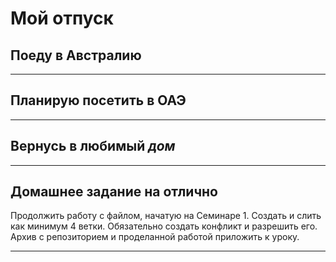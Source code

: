 # Мой отпуск

## Поеду в **Австралию**

____

## Планирую посетить в **ОАЭ**

___

## Вернусь в любимый **_дом_**

___

## **Домашнее задание на отлично**
Продолжить работу с файлом, начатую на Семинаре 1. Создать и слить как минимум 4 ветки. Обязательно создать конфликт и разрешить его. Архив с репозиторием и проделанной работой приложить к уроку.
___